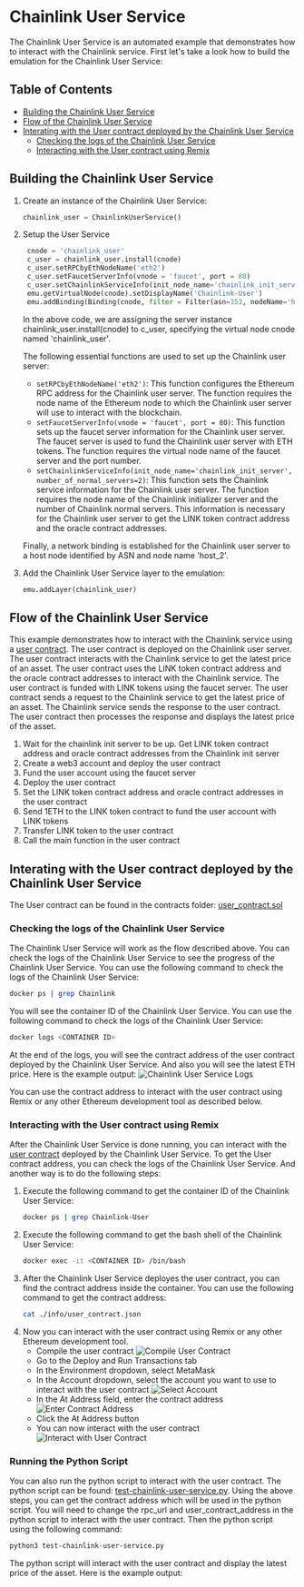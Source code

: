 # Chainlink User Service
The Chainlink User Service is an automated example that demonstrates how to interact with the Chainlink service. First let's take a look how to build the emulation for the Chainlink User Service:

## Table of Contents
- [Building the Chainlink User Service](#building-the-chainlink-user-service)
- [Flow of the Chainlink User Service](#flow-of-the-chainlink-user-service)
- [Interating with the User contract deployed by the Chainlink User Service](#interating-with-the-user-contract-deployed-by-the-chainlink-user-service)
  - [Checking the logs of the Chainlink User Service](#checking-the-logs-of-the-chainlink-user-service)
  - [Interacting with the User contract using Remix](#interacting-with-the-user-contract-using-remix)

## Building the Chainlink User Service
1. Create an instance of the Chainlink User Service:
    ```python
    chainlink_user = ChainlinkUserService()
    ```
2. Setup the User Service
   ```python
    cnode = 'chainlink_user'
    c_user = chainlink_user.install(cnode)
    c_user.setRPCbyEthNodeName('eth2')
    c_user.setFaucetServerInfo(vnode = 'faucet', port = 80)
    c_user.setChainlinkServiceInfo(init_node_name='chainlink_init_server', number_of_normal_servers=2)
    emu.getVirtualNode(cnode).setDisplayName('Chainlink-User')
    emu.addBinding(Binding(cnode, filter = Filter(asn=153, nodeName='host_2')))
    ```
    In the above code, we are assigning the server instance chainlink_user.install(cnode) to c_user, specifying the virtual node cnode named 'chainlink_user'.

    The following essential functions are used to set up the Chainlink user server:
    - `setRPCbyEthNodeName('eth2')`: This function configures the Ethereum RPC address for the Chainlink user server. The function requires the node name of the Ethereum node to which the Chainlink user server will use to interact with the blockchain.
    - `setFaucetServerInfo(vnode = 'faucet', port = 80)`: This function sets up the faucet server information for the Chainlink user server. The faucet server is used to fund the Chainlink user server with ETH tokens. The function requires the virtual node name of the faucet server and the port number.
    - `setChainlinkServiceInfo(init_node_name='chainlink_init_server', number_of_normal_servers=2)`: This function sets the Chainlink service information for the Chainlink user server. The function requires the node name of the Chainlink initializer server and the number of Chainlink normal servers. This information is necessary for the Chainlink user server to get the LINK token contract address and the oracle contract addresses.

    Finally, a network binding is established for the Chainlink user server to a host node identified by ASN and node name 'host_2'.

3. Add the Chainlink User Service layer to the emulation:
    ```python
    emu.addLayer(chainlink_user)
    ```

## Flow of the Chainlink User Service
This example demonstrates how to interact with the Chainlink service using a [user contract](./contracts/user_contract.sol). The user contract is deployed on the Chainlink user server. The user contract interacts with the Chainlink service to get the latest price of an asset. The user contract uses the LINK token contract address and the oracle contract addresses to interact with the Chainlink service. The user contract is funded with LINK tokens using the faucet server. The user contract sends a request to the Chainlink service to get the latest price of an asset. The Chainlink service sends the response to the user contract. The user contract then processes the response and displays the latest price of the asset.

1. Wait for the chainlink init server to be up. Get LINK token contract address and oracle contract addresses from the Chainlink init server
2. Create a web3 account and deploy the user contract
3. Fund the user account using the faucet server
4. Deploy the user contract
5. Set the LINK token contract address and oracle contract addresses in the user contract
6. Send 1ETH to the LINK token contract to fund the user account with LINK tokens
7. Transfer LINK token to the user contract
8. Call the main function in the user contract

## Interating with the User contract deployed by the Chainlink User Service
The User contract can be found in the contracts folder: [user_contract.sol](./contracts/user_contract.sol)

### Checking the logs of the Chainlink User Service
The Chainlink User Service will work as the flow described above. You can check the logs of the Chainlink User Service to see the progress of the Chainlink User Service. You can use the following command to check the logs of the Chainlink User Service:
```bash
docker ps | grep Chainlink
```
You will see the container ID of the Chainlink User Service. You can use the following command to check the logs of the Chainlink User Service:
```bash
docker logs <CONTAINER ID>
```
At the end of the logs, you will see the contract address of the user contract deployed by the Chainlink User Service. And also you will see the latest ETH price. Here is the example output:
![Chainlink User Service Logs](./images/chainlink-user-service-logs.png)

You can use the contract address to interact with the user contract using Remix or any other Ethereum development tool as described below.

### Interacting with the User contract using Remix
After the Chainlink User Service is done running, you can interact with the [user contract](./contracts/user_contract.sol) deployed by the Chainlink User Service. To get the User contract address, you can check the logs of the Chainlink User Service. And another way is to do the following steps:
1. Execute the following command to get the container ID of the Chainlink User Service:
    ```bash
    docker ps | grep Chainlink-User
    ```
2. Execute the following command to get the bash shell of the Chainlink User Service:
    ```bash
    docker exec -it <CONTAINER ID> /bin/bash
    ```
3. After the Chainlink User Service deployes the user contract, you can find the contract address inside the container. You can use the following command to get the contract address:
    ```bash
    cat ./info/user_contract.json
    ```
4. Now you can interact with the user contract using Remix or any other Ethereum development tool.
   - Compile the user contract
    ![Compile User Contract](./images/compile-user-contract.png)
   - Go to the Deploy and Run Transactions tab
   - In the Environment dropdown, select MetaMask
   - In the Account dropdown, select the account you want to use to interact with the user contract
    ![Select Account](./images/chainlink-user-service-select-account.png)
   - In the At Address field, enter the contract address
    ![Enter Contract Address](./images/chainlink-user-service-enter-contract-address.png)
   - Click the At Address button
   - You can now interact with the user contract
    ![Interact with User Contract](./images/chainlink-user-service-interact-with-user-contract.png)

### Running the Python Script
You can also run the python script to interact with the user contract. The python script can be found: [test-chainlink-user-service.py](./test-chainlink-user-service.py). Using the above steps, you can get the contract address which will be used in the python script. You will need to change the rpc_url and user_contract_address in the python script to interact with the user contract. Then the python script using the following command:
```bash
python3 test-chainlink-user-service.py
```
The python script will interact with the user contract and display the latest price of the asset. Here is the example output:

